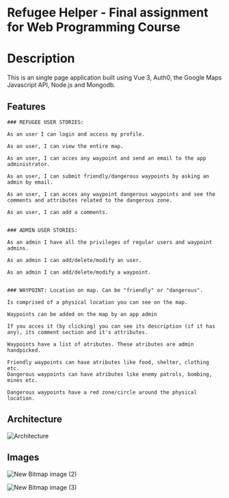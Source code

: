 # Refugee Helper - Final assignment for Web Programming Course

# Description
This is an single page application built using Vue 3, Auth0, the Google Maps Javascript API, Node.js and Mongodb. 

## Features
	### REFUGEE USER STORIES:

	As an user I can login and access my profile.

	As an user, I can view the entire map.

	As an user, I can acces any waypoint and send an email to the app administrator.

	As an user, I can submit friendly/dangerous waypoints by asking an admin by email.

	As an user, I can acces any waypoint dangerous waypoints and see the comments and attributes related to the dangerous zone.

	As an user, I can add a comments.
	

	### ADMIN USER STORIES:

	As an admin I have all the privileges of regular users and waypoint admins.

	As an admin I can add/delete/modify an user.

	As an admin I can add/delete/modify a waypoint.

	
	### WAYPOINT: Location on map. Can be "friendly" or "dangerous". 
	
	Is comprised of a physical location you can see on the map.
	
	Waypoints can be added on the map by an app admin

	If you acces it (by clicking) you can see its description (if it has any), its comment section and it's attributes.

	Waypoints have a list of atributes. These atributes are admin handpicked.

	Friendly waypoints can have atributes like food, shelter, clothing etc. 
	Dangerous waypoints can have atributes like enemy patrols, bombing, mines etc.

	Dangerous waypoints have a red zone/circle around the physical location.

## Architecture

![Architecture](https://user-images.githubusercontent.com/44942678/172966687-53cd3bdb-edeb-4d5b-b087-eca19800787b.png)

## Images
![New Bitmap image (2)](https://user-images.githubusercontent.com/44942678/172967118-08da2c7a-02fb-4325-9b65-930ec36a76f0.png)

![New Bitmap image (3)](https://user-images.githubusercontent.com/44942678/172967163-1c41ce50-3bb3-4ed8-ab68-b59c546aa28e.png)
